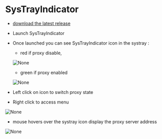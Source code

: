 # SysTrayIndicator

- [download the latest release](https://github.com/Daudre-Vignier-Charles/ProxyTrayIndicator/releases/latest)
- Launch SysTrayIndicator
- Once launched you can see SysTrayIndicator icon in the systray :
  - red if proxy disable,
  
  ![None](https://user-images.githubusercontent.com/17654421/53884729-8c61ea80-401c-11e9-9c95-1e1d10fb56c0.png)
  - green if proxy enabled
  
  ![None](https://user-images.githubusercontent.com/17654421/53884794-a8658c00-401c-11e9-9ae7-accfac680a2e.png)

- Left click on icon to switch proxy state
- Right click to access menu

![None](https://user-images.githubusercontent.com/17654421/53895036-6e52b500-4031-11e9-84d7-e91211424157.png)

- mouse hovers over the systray icon display the proxy server address

![None](https://user-images.githubusercontent.com/17654421/53895294-02bd1780-4032-11e9-928c-f17ec661a990.png)
